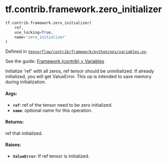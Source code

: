 <div itemscope itemtype="http://developers.google.com/ReferenceObject">
<meta itemprop="name" content="tf.contrib.framework.zero_initializer" />
</div>

# tf.contrib.framework.zero_initializer

``` python
tf.contrib.framework.zero_initializer(
    ref,
    use_locking=True,
    name='zero_initializer'
)
```



Defined in [`tensorflow/contrib/framework/python/ops/variables.py`](https://www.tensorflow.org/code/tensorflow/contrib/framework/python/ops/variables.py).

See the guide: [Framework (contrib) > Variables](../../../../../api_guides/python/contrib.framework.md#Variables)

Initialize 'ref' with all zeros, ref tensor should be uninitialized.
If already initialized, you will get ValueError. This op is intended to
save memory during initialization.
#### Args:

* <b>`ref`</b>: ref of the tensor need to be zero initialized.
* <b>`name`</b>: optional name for this operation.

#### Returns:

ref that initialized.

#### Raises:

* <b>`ValueError`</b>: If ref tensor is initialized.